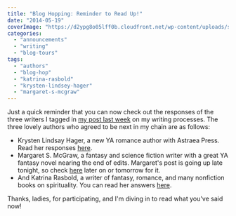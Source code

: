 ```yaml
---
title: "Blog Hopping: Reminder to Read Up!"
date: "2014-05-19"
coverImage: "https://d2ypg8o05lff0b.cloudfront.net/wp-content/uploads/sites/3/2014/05/1-FINALBookCoverPreviewLiterary-Suckers.jpg"
categories:
  - "announcements"
  - "writing"
  - "blog-tours"
tags:
  - "authors"
  - "blog-hop"
  - "katrina-rasbold"
  - "krysten-lindsey-hager"
  - "margaret-s-mcgraw"
---
```


Just a quick reminder that you can now check out the responses of the three writers I tagged in [my post last week](/blog/2014/05/blog-hopping-today/ "Blog Hopping") on my writing processes. The three lovely authors who agreed to be next in my chain are as follows:

- Krysten Lindsay Hager, a new YA romance author with Astraea Press. Read her responses [here](http://www.krystenlindsay.com/blog).
- Margaret S. McGraw, a fantasy and science fiction writer with a great YA fantasy novel nearing the end of edits. Margaret's post is going up late tonight, so check [here](http://margaretsmcgraw.blogspot.com/) later on or tomorrow for it.
- And Katrina Rasbold, a writer of fantasy, romance, and many nonfiction books on spirituality. You can read her answers [here](http://katrinarasbold.com/?p=550).

Thanks, ladies, for participating, and I'm diving in to read what you've said now!
